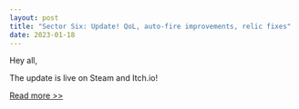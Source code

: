 ```yaml
---
layout: post
title: "Sector Six: Update! QoL, auto-fire improvements, relic fixes"
date: 2023-01-18
---
```


Hey all,

The update is live on Steam and Itch.io!

[Read more >>](https://store.steampowered.com/news/app/465020/view/3657518901731621263)
